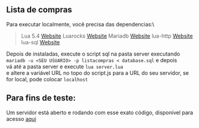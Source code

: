 ## Lista de compras
Para executar localmente, você precisa das dependencias:\

>Lua 5.4 [Website](https://lua.org)
>Luarocks [Website](https://github.com/luarocks/luarocks/wiki/Download)
>Mariadb [Website](https://mariadb.org/)
>lua-http [Website](https://github.com/daurnimator/lua-http)
>lua-sql [Website](https://lunarmodules.github.io/luasql/index.html)

Depois de instaladas, execute o script sql na pasta server executando `mariadb -u <SEU USUARIO> -p listacompras < database.sql` e depois\
vá até a pasta server e execute `lua server.lua`\
e altere a variável URL no topo do script.js para a URL do seu servidor, se for local, pode colocar `localhost`

## Para fins de teste:
Um servidor está aberto e rodando com esse exato código, disponível para acesso [aqui](https://www.leonnaviegas.dev.br/listacompras)